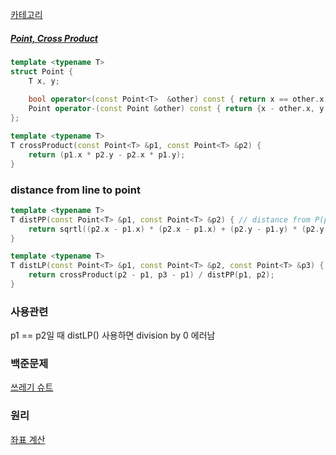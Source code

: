 [카테고리](/README.md)
##### [Point, Cross Product](/기하학/Cross%20Product,%20CCW.md)
```cpp
template <typename T>
struct Point {
    T x, y;
    
    bool operator<(const Point<T>  &other) const { return x == other.x ? y < other.y : x < other.x; }
    Point operator-(const Point &other) const { return {x - other.x, y - other.y}; }
};

template <typename T>
T crossProduct(const Point<T> &p1, const Point<T> &p2) {
    return (p1.x * p2.y - p2.x * p1.y);
}
```
### distance from line to point
```cpp
template <typename T>
T distPP(const Point<T> &p1, const Point<T> &p2) { // distance from P(point) to P(point)
    return sqrtl((p2.x - p1.x) * (p2.x - p1.x) + (p2.y - p1.y) * (p2.y - p1.y));
}

template <typename T>
T distLP(const Point<T> &p1, const Point<T> &p2, const Point<T> &p3) { // distance from L(line, p1p2) to P(point, p3)
    return crossProduct(p2 - p1, p3 - p1) / distPP(p1, p2);
}
```
### 사용관련
p1 == p2일 때 distLP() 사용하면 division by 0 에러남

### 백준문제
[쓰레기 슈트](https://www.acmicpc.net/problem/4225)

### 원리
[좌표 계산](/수학/Coordinates.md)